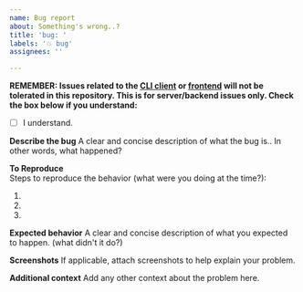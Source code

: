 ```yaml
---
name: Bug report
about: Something's wrong..?
title: 'bug: '
labels: '💥 bug'
assignees: ''

---
```

**__REMEMBER__: Issues related to the [CLI client](https://github.com/spacebin-for-astronauts/cli) or [frontend](https://github.com/spacebin-for-astronauts/frontend) will not be tolerated in this repository. This is for server/backend issues only. Check the box below if you understand:**
- [ ] I understand.

**Describe the bug**
A clear and concise description of what the bug is.. In other words, what happened?

**To Reproduce**    
Steps to reproduce the behavior (what were you doing at the time?):

1.
2.
3.

**Expected behavior**
A clear and concise description of what you expected to happen. (what didn't it do?)

**Screenshots**
If applicable, attach screenshots to help explain your problem.

**Additional context**
Add any other context about the problem here.
